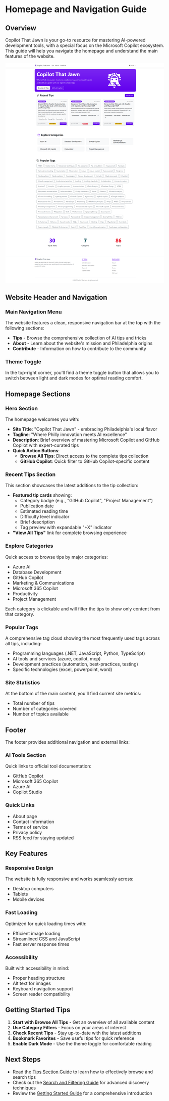 # Homepage and Navigation Guide

## Overview

Copilot That Jawn is your go-to resource for mastering AI-powered development tools, with a special focus on the Microsoft Copilot ecosystem. This guide will help you navigate the homepage and understand the main features of the website.

![Homepage Screenshot](../screenshots/homepage.png)

## Website Header and Navigation

### Main Navigation Menu

The website features a clean, responsive navigation bar at the top with the following sections:

- **Tips** - Browse the comprehensive collection of AI tips and tricks
- **About** - Learn about the website's mission and Philadelphia origins
- **Contribute** - Information on how to contribute to the community

### Theme Toggle

In the top-right corner, you'll find a theme toggle button that allows you to switch between light and dark modes for optimal reading comfort.

## Homepage Sections

### Hero Section

The homepage welcomes you with:
- **Site Title**: "Copilot That Jawn" - embracing Philadelphia's local flavor
- **Tagline**: "Where Philly innovation meets AI excellence"
- **Description**: Brief overview of mastering Microsoft Copilot and GitHub Copilot with expert-curated tips
- **Quick Action Buttons**:
  - **Browse All Tips**: Direct access to the complete tips collection
  - **GitHub Copilot**: Quick filter to GitHub Copilot-specific content

### Recent Tips Section

This section showcases the latest additions to the tip collection:
- **Featured tip cards** showing:
  - Category badge (e.g., "GitHub Copilot", "Project Management")
  - Publication date
  - Estimated reading time
  - Difficulty level indicator
  - Brief description
  - Tag preview with expandable "+X" indicator
- **"View All Tips"** link for complete browsing experience

### Explore Categories

Quick access to browse tips by major categories:
- Azure AI
- Database Development  
- GitHub Copilot
- Marketing & Communications
- Microsoft 365 Copilot
- Productivity
- Project Management

Each category is clickable and will filter the tips to show only content from that category.

### Popular Tags

A comprehensive tag cloud showing the most frequently used tags across all tips, including:
- Programming languages (.NET, JavaScript, Python, TypeScript)
- AI tools and services (azure, copilot, mcp)
- Development practices (automation, best-practices, testing)
- Specific technologies (excel, powerpoint, word)

### Site Statistics

At the bottom of the main content, you'll find current site metrics:
- Total number of tips
- Number of categories covered
- Number of topics available

## Footer

The footer provides additional navigation and external links:

### AI Tools Section
Quick links to official tool documentation:
- GitHub Copilot
- Microsoft 365 Copilot
- Azure AI
- Copilot Studio

### Quick Links
- About page
- Contact information
- Terms of service
- Privacy policy
- RSS feed for staying updated

## Key Features

### Responsive Design
The website is fully responsive and works seamlessly across:
- Desktop computers
- Tablets
- Mobile devices

### Fast Loading
Optimized for quick loading times with:
- Efficient image loading
- Streamlined CSS and JavaScript
- Fast server response times

### Accessibility
Built with accessibility in mind:
- Proper heading structure
- Alt text for images
- Keyboard navigation support
- Screen reader compatibility

## Getting Started Tips

1. **Start with Browse All Tips** - Get an overview of all available content
2. **Use Category Filters** - Focus on your areas of interest
3. **Check Recent Tips** - Stay up-to-date with the latest additions
4. **Bookmark Favorites** - Save useful tips for quick reference
5. **Enable Dark Mode** - Use the theme toggle for comfortable reading

## Next Steps

- Read the [Tips Section Guide](tips-section.md) to learn how to effectively browse and search tips
- Check out the [Search and Filtering Guide](search-filtering.md) for advanced discovery techniques
- Review the [Getting Started Guide](getting-started.md) for a comprehensive introduction

